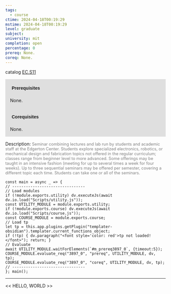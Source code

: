 ```yaml
---
tags:
  - course
ctime: 2024-04-18T00:19:29
mstime: 2024-04-18T00:19:29
level: graduate
subject: 
university: mit
completion: open
percentage: 0
prereq: None.
coreq: None.
---
```


catalog [EC.S11](http://student.mit.edu/catalog/mECa.html#EC.S11)

<span style="display: block; padding: 15px; background-color: rgb(100, 100, 100, 0.2);"><font id="m_prereq3897_0" style="display: block; font-family: Arial, sans-serif; font-weight: bold; padding: 5px">Prerequisites</font><br><span id="prereq3897_0">None.</span></span>
<span style="display: block; padding: 15px; background-color: rgb(100, 100, 100, 0.2);"><font id="m_coreq3897_0" style="display: block; font-family: Arial, sans-serif; font-weight: bold; padding: 5px">Corequisites</font><br><span id="coreq3897_0">None.</span></span>

<font style="">Description:</font>
<font style="color: grey; font-size: 0.8rem;">Seminar combining lectures and lab run by students and academic staff at the Edgerton Center. Students explore specialized electronics, robotics, or mechanical design and fabrication topics not offered in the regular curriculum; classes range from beginner level to more advanced. Some offerings may be taught in an intensive fashion (meeting for up to several times a week for four weeks). Up to three sequential seminars may be offered per semester, covering a different topic each time. Students can take one or all of the seminars.</font>

```dataviewjs
const main = async _ => {
// --------------------------------
// Load modules
if (!module.exports.utility) dv.executeJs(await dv.io.load("Scripts/utility.js"));
const UTILITY_MODULE = module.exports.utility;
if (!module.exports.course) dv.executeJs(await dv.io.load("Scripts/course.js"));
const COURSE_MODULE = module.exports.course;
// Load tp
let tp = this.app.plugins.getPlugin("templater-obsidian").templater.current_functions_object;
if (!tp) { dv.paragraph("<font style='color: red'>tp not loaded!</font>"); return; }
// Evaluate
await UTILITY_MODULE.waitForElements(`#m_prereq3897_0`, {timeout:5});
COURSE_MODULE.evaluate_req("3897_0", "prereq", UTILITY_MODULE, dv, tp);
COURSE_MODULE.evaluate_req("3897_0", "coreq", UTILITY_MODULE, dv, tp);
// --------------------------------
}; main();
```

---

<< HELLO, WORLD >>
